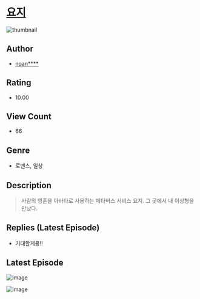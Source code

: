 # [요지](https://comic.naver.com/challenge/list?titleId=810406)
![thumbnail](https://image-comic.pstatic.net/user_contents_data/challenge_comic/2023/05/23/306797/upload_7075497200586351154_480x623.jpeg)

## Author
- [noan****](https://comic.naver.com/artistTitle?id=306797)

## Rating
- 10.00

## View Count
- 66

## Genre
- 로맨스, 일상

## Description
> 사람의 영혼을 아바타로 사용하는 메타버스 서비스 요지. 그 곳에서 내 이상형을 만났다.

## Replies (Latest Episode)
- 기대할게용!!

## Latest Episode
![image](https://image-comic.pstatic.net/user_contents_data/challenge_comic/2023/05/23/306797/upload_7075263189309929780.jpeg)

![image](https://image-comic.pstatic.net/user_contents_data/challenge_comic/2023/05/23/306797/upload_7306638926438020705.jpeg)
